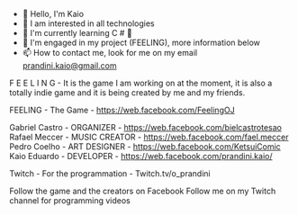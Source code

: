 - 👋 Hello, I'm Kaio
- 👀 I am interested in all technologies
- 🌱 I'm currently learning C # 👀
- 💞️ I'm engaged in my project (FEELING), more information below
- 📫 How to contact me, look for me on my email prandini.kaio@gmail.com

F E E L I N G - It is the game I am working on at the moment, it is also a totally indie game and it is being created by me and my friends. 

FEELING - The Game - https://web.facebook.com/FeelingOJ

Gabriel Castro - ORGANIZER - https://web.facebook.com/bielcastrotesao
Rafael Meccer - MUSIC CREATOR - https://web.facebook.com/fael.meccer
Pedro Coelho - ART DESIGNER - https://web.facebook.com/KetsuiComic
Kaio Eduardo - DEVELOPER - https://web.facebook.com/prandini.kaio/

Twitch - For the programmation - Twitch.tv/o_prandini

Follow the game and the creators on Facebook
Follow me on my Twitch channel for programming videos
